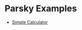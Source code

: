 # Parsky Examples

- [Simple Calculator](https://github.com/parsky/parsky-examples/tree/master/src/main/java/org/parsky/example/calculator)
